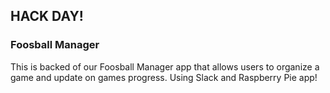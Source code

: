 ## HACK DAY! 
### Foosball Manager

This is backed of our Foosball Manager app that allows users to organize a game and update on games progress. Using Slack and Raspberry Pie app!


